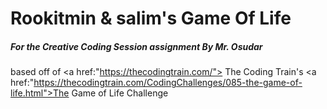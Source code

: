 # Rookitmin & salim's Game Of Life

##### For the Creative Coding Session assignment By Mr. Osudar


based off of <a href:"https://thecodingtrain.com/"> The Coding Train</a>'s <a href:"https://thecodingtrain.com/CodingChallenges/085-the-game-of-life.html">The Game of Life Challenge</a>

